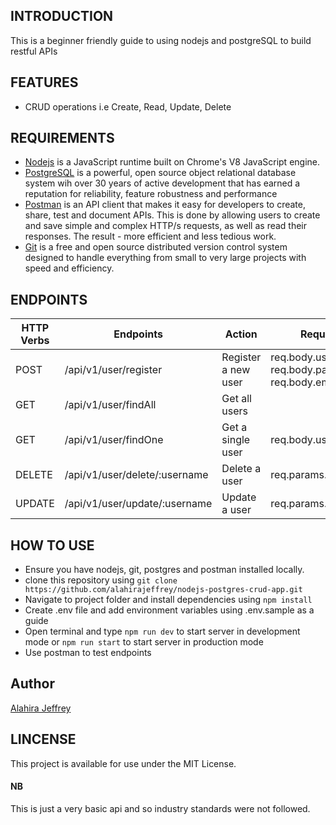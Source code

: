 ## INTRODUCTION
This is a beginner friendly guide to using nodejs and postgreSQL to build restful APIs

## FEATURES
- CRUD operations i.e Create, Read, Update, Delete

## REQUIREMENTS
- [Nodejs](https://nodejs.org/en/) is a JavaScript runtime built on Chrome's V8 JavaScript engine.
- [PostgreSQL](https://postgresql.org/download/) is a powerful, open source object relational database system wih over 30 years of active development that has earned a reputation for reliability, feature robustness and performance
- [Postman](https://www.postman.com/downloads/) is an API client that makes it easy for developers to create, share, test and document APIs. This is done by allowing users to create and save simple and complex HTTP/s requests, as well as read their responses. The result - more efficient and less tedious work.
- [Git](https://git-scm.com/) is a free and open source distributed version control system designed to handle everything from small to very large projects with speed and efficiency.

## ENDPOINTS
| HTTP Verbs | Endpoints | Action | Required |
| --- | --- | --- | --- |
| POST | /api/v1/user/register | Register a new user | req.body.username req.body.password req.body.email |
| GET | /api/v1/user/findAll | Get all users |  |
| GET | /api/v1/user/findOne | Get a single user | req.body.username |
| DELETE | /api/v1/user/delete/:username | Delete a user | req.params.username |
| UPDATE | /api/v1/user/update/:username | Update a user | req.params.username |

## HOW TO USE
- Ensure you have nodejs, git, postgres and postman installed locally.
- clone this repository using `git clone https://github.com/alahirajeffrey/nodejs-postgres-crud-app.git`
- Navigate to project folder and install dependencies using `npm install`
- Create .env file and add environment variables using .env.sample as a guide
- Open terminal and type `npm run dev` to start server in development mode or `npm run start` to start server in production mode
- Use postman to test endpoints

## Author
[Alahira Jeffrey]((https://github.com/alahirajeffrey))

## LINCENSE
This project is available for use under the MIT License.

#### NB
This is just a very basic api and so industry standards were not followed. 
